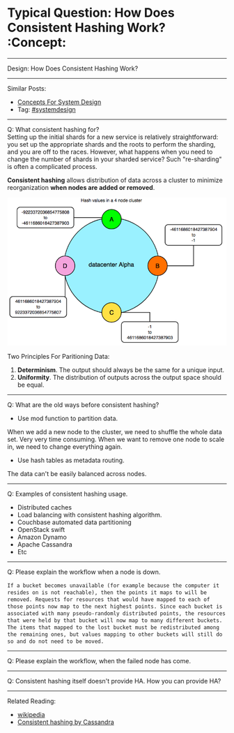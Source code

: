 # Typical Question: How Does Consistent Hashing Work?     :Concept:


---

Design: How Does Consistent Hashing Work?  

---

Similar Posts:  
-   [Concepts For System Design](https://architect.dennyzhang.com/design-concept)
-   Tag: [#systemdesign](https://architect.dennyzhang.com/tag/systemdesign)

---

Q: What consistent hashing for?  
Setting up the initial shards for a new service is relatively straightforward: you set up the appropriate shards and the roots to perform the sharding, and you are off to the races. However, what happens when you need to change the number of shards in your sharded service? Such "re-sharding" is often a complicated process.  

**Consistent hashing** allows distribution of data across a cluster to minimize reorganization **when nodes are added or removed**.  

![img](//raw.githubusercontent.com/DennyZhang/images/master/design/consistent_hashing.png)  

Two Principles For Paritioning Data:  
1.  **Determinism**. The output should always be the same for a unique input.
2.  **Uniformity**. The distribution of outputs across the output space should be equal.

---

Q: What are the old ways before consistent hashing?  
-   Use mod function to partition data.

When we add a new node to the cluster, we need to shuffle the whole data set. Very very time consuming. When we want to remove one node to scale in, we need to change everything again.  

-   Use hash tables as metadata routing.

The data can't be easily balanced across nodes.  

---

Q: Examples of consistent hashing usage.  
-   Distributed caches
-   Load balancing with consistent hashing algorithm.
-   Couchbase automated data partitioning
-   OpenStack swift
-   Amazon Dynamo
-   Apache Cassandra
-   Etc

---

Q: Please explain the workflow when a node is down.  

    If a bucket becomes unavailable (for example because the computer it resides on is not reachable), then the points it maps to will be removed. Requests for resources that would have mapped to each of those points now map to the next highest points. Since each bucket is associated with many pseudo-randomly distributed points, the resources that were held by that bucket will now map to many different buckets. The items that mapped to the lost bucket must be redistributed among the remaining ones, but values mapping to other buckets will still do so and do not need to be moved.

---

Q: Please explain the workflow, when the failed node has come.  

---

Q: Consistent hashing itself doesn't provide HA. How you can provide HA?  

---

Related Reading:  
-   [wikipedia](https://en.wikipedia.org/wiki/Consistent_hashing)
-   [Consistent hashing by Cassandra](https://docs.datastax.com/en/cassandra/2.1/cassandra/architecture/architectureDataDistributeHashing_c.html)